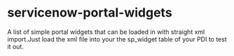 # servicenow-portal-widgets

A list of simple portal widgets that can be loaded in with straight xml import.Just load the xml file into your the sp_widget table of your PDI to test it out.
